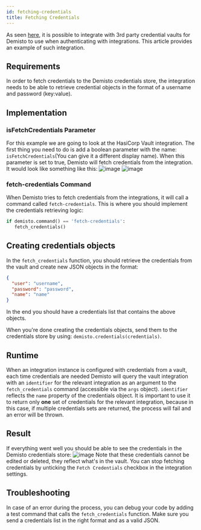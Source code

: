 ```yaml
---
id: fetching-credentials
title: Fetching Credentials
---
```


As seen [here](https://support.demisto.com/hc/en-us/articles/115002567894), it is possible to integrate with 3rd party credential 
vaults for Demisto to use when authenticating with integrations. This article provides an example of such integration.

## Requirements

In order to fetch credentials to the Demisto credentials store, the integration needs to be able to retrieve credential objects 
in the format of a username and password (key:value).

## Implementation

### isFetchCredentials Parameter
  
For this example we are going to look at the HasiCorp Vault integration. The first thing you need to do is add a boolean parameter with the name:
`isFetchCredentials`(You can give it a different display name). When this parameter is set to true, Demisto will fetch credentials from the integration.
It would look like something like this: ![image](/doc_imgs/howtos/integrations/53886096-eae09600-4027-11e9-8c2d-a46078c3dcc4.png)
![image](/doc_imgs/howtos/integrations/53886311-69d5ce80-4028-11e9-9755-08585fecff34.png)

### fetch-credentials Command

When Demisto tries to fetch credentials from the integrations, it will call a command called `fetch-credentials`.
This is where you should implement the credentials retrieving logic:
```python
if demisto.command() == 'fetch-credentials':
   fetch_credentials()
```
 

## Creating credentials objects

In the `fetch_credentials` function, you should retrieve the credentials from the vault and create new JSON objects in the format:
```json
{
  "user": "username",
  "password": "password",
  "name": "name"
}
```


In the end you should have a credentials list that contains the above objects.


When you're done creating the credentials objects, send them to the credentials store by using:
`demisto.credentials(credentials)`.

## Runtime
When an integration instance is configured with credentials from a vault, each time credentials are needed Demisto
will query the vault integration with an `identifier` for the relevant integration as an argument to the `fetch_credentials` command (accessible via the `args` 
object). `identifier` reflects the `name` property of the credentials object.
It is important to use it to return only **one** set of credentials for the relevant integration,
because in this case, if multiple credentials sets are returned, the process will fail and an error will be thrown.

## Result
If everything went well you should be able to see the credentials in the Demisto credentials store:
![image](/doc_imgs/howtos/integrations/53886981-f339d080-4029-11e9-9d27-a76b85d2d025.png)
Note that these credentials cannot be edited or deleted, they reflect what's in the vault. You can stop fetching credentials by unticking the 
`Fetch Credentials` checkbox in the integration settings.


## Troubleshooting
In case of an error during the process, you can debug your code by adding a test command that calls the `fetch_credentials` function.
Make sure you send a credentials list in the right format and as a valid JSON.






